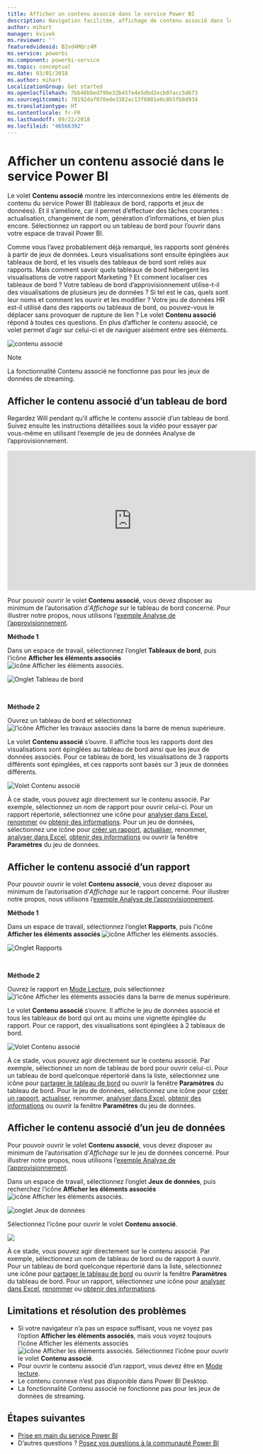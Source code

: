 ```yaml
---
title: Afficher un contenu associé dans le service Power BI
description: Navigation facilitée, affichage de contenu associé dans les tableaux de bord, rapports et jeux de données
author: mihart
manager: kvivek
ms.reviewer: ''
featuredvideoid: B2vd4MQrz4M
ms.service: powerbi
ms.component: powerbi-service
ms.topic: conceptual
ms.date: 03/01/2018
ms.author: mihart
LocalizationGroup: Get started
ms.openlocfilehash: 7bb46bbed79be32b45fe4e5dbd2ecb07acc5d673
ms.sourcegitcommit: 70192daf070ede3382ac13f6001e0c8b5fb8d934
ms.translationtype: HT
ms.contentlocale: fr-FR
ms.lasthandoff: 09/22/2018
ms.locfileid: "46566392"
---
```

# <a name="view-related-content-in-power-bi-service"></a>Afficher un contenu associé dans le service Power BI
Le volet **Contenu associé** montre les interconnexions entre les éléments de contenu du service Power BI (tableaux de bord, rapports et jeux de données).  Et il s’améliore, car il permet d’effectuer des tâches courantes : actualisation, changement de nom, génération d’informations, et bien plus encore. Sélectionnez un rapport ou un tableau de bord pour l’ouvrir dans votre espace de travail Power BI.   

Comme vous l’avez probablement déjà remarqué, les rapports sont générés à partir de jeux de données. Leurs visualisations sont ensuite épinglées aux tableaux de bord, et les visuels des tableaux de bord sont reliés aux rapports. Mais comment savoir quels tableaux de bord hébergent les visualisations de votre rapport Marketing ? Et comment localiser ces tableaux de bord ? Votre tableau de bord d’approvisionnement utilise-t-il des visualisations de plusieurs jeu de données ? Si tel est le cas, quels sont leur noms et comment les ouvrir et les modifier ? Votre jeu de données HR est-il utilisé dans des rapports ou tableaux de bord, ou pouvez-vous le déplacer sans provoquer de rupture de lien ? Le volet **Contenu associé** répond à toutes ces questions.  En plus d’afficher le contenu associé, ce volet permet d’agir sur celui-ci et de naviguer aisément entre ses éléments.

![contenu associé](./media/end-user-related/power-bi-view-related-dashboard-new.png)

> [!NOTE]
> La fonctionnalité Contenu associé ne fonctionne pas pour les jeux de données de streaming.
> 
> 

## <a name="view-related-content-for-a-dashboard"></a>Afficher le contenu associé d’un tableau de bord
Regardez Will pendant qu’il affiche le contenu associé d’un tableau de bord. Suivez ensuite les instructions détaillées sous la vidéo pour essayer par vous-même en utilisant l’exemple de jeu de données Analyse de l’approvisionnement.

<iframe width="560" height="315" src="https://www.youtube.com/embed/B2vd4MQrz4M#t=3m05s" frameborder="0" allowfullscreen></iframe>


Pour pouvoir ouvrir le volet **Contenu associé**, vous devez disposer au minimum de l’autorisation d’*Affichage* sur le tableau de bord concerné. Pour illustrer notre propos, nous utilisons l’[exemple Analyse de l’approvisionnement](../sample-procurement.md).

**Méthode 1**

Dans un espace de travail, sélectionnez l’onglet **Tableaux de bord**, puis l’icône **Afficher les éléments associés** ![icône Afficher les éléments associés](./media/end-user-related/power-bi-view-related-icon-new.png).

![Onglet Tableau de bord](./media/end-user-related/power-bi-view-related-dash-newer.png)

<br>

**Méthode 2**

Ouvrez un tableau de bord et sélectionnez   ![l’icône Afficher les travaux associés](./media/end-user-related/power-bi-view-related-new.png) dans la barre de menus supérieure.

Le volet **Contenu associé** s’ouvre. Il affiche tous les rapports dont des visualisations sont épinglées au tableau de bord ainsi que les jeux de données associés. Pour ce tableau de bord, les visualisations de 3 rapports différents sont épinglées, et ces rapports sont basés sur 3 jeux de données différents.

![Volet Contenu associé](./media/end-user-related/power-bi-view-related-dashboard-new.png)

À ce stade, vous pouvez agir directement sur le contenu associé.  Par exemple, sélectionnez un nom de rapport pour ouvrir celui-ci.  Pour un rapport répertorié, sélectionnez une icône pour [analyser dans Excel](../service-analyze-in-excel.md), [renommer](../service-rename.md) ou [obtenir des informations](end-user-insights.md). Pour un jeu de données, sélectionnez une icône pour [créer un rapport](../service-report-create-new.md), [actualiser](../refresh-data.md), renommer, [analyser dans Excel](../service-analyze-in-excel.md), [obtenir des informations](end-user-insights.md) ou ouvrir la fenêtre **Paramètres** du jeu de données.  

## <a name="view-related-content-for-a-report"></a>Afficher le contenu associé d’un rapport
Pour pouvoir ouvrir le volet **Contenu associé**, vous devez disposer au minimum de l’autorisation d’*Affichage* sur le rapport concerné. Pour illustrer notre propos, nous utilisons l’[exemple Analyse de l’approvisionnement](../sample-procurement.md).

**Méthode 1**

Dans un espace de travail, sélectionnez l’onglet **Rapports**, puis l’icône **Afficher les éléments associés** ![icône Afficher les éléments associés](./media/end-user-related/power-bi-view-related-icon-new.png).

![Onglet Rapports](./media/end-user-related/power-bi-view-related-report-newer.png)

<br>

**Méthode 2**

Ouvrez le rapport en [Mode Lecture](end-user-reading-view.md), puis sélectionnez ![l’icône Afficher les éléments associés](./media/end-user-related/power-bi-view-related-new.png) dans la barre de menus supérieure.

Le volet **Contenu associé** s’ouvre. Il affiche le jeu de données associé et tous les tableaux de bord qui ont au moins une vignette épinglée du rapport. Pour ce rapport, des visualisations sont épinglées à 2 tableaux de bord.

![Volet Contenu associé](./media/end-user-related/power-bi-view-related-report.png)

À ce stade, vous pouvez agir directement sur le contenu associé.  Par exemple, sélectionnez un nom de tableau de bord pour ouvrir celui-ci.  Pour un tableau de bord quelconque répertorié dans la liste, sélectionnez une icône pour [partager le tableau de bord](../service-share-dashboards.md) ou ouvrir la fenêtre **Paramètres** du tableau de bord. Pour le jeu de données, sélectionnez une icône pour [créer un rapport](../service-report-create-new.md), [actualiser](../refresh-data.md), renommer, [analyser dans Excel](../service-analyze-in-excel.md), [obtenir des informations](end-user-insights.md) ou ouvrir la fenêtre **Paramètres** du jeu de données.  

## <a name="view-related-content-for-a-dataset"></a>Afficher le contenu associé d’un jeu de données
Pour pouvoir ouvrir le volet **Contenu associé**, vous devez disposer au minimum de l’autorisation d’*Affichage* sur le jeu de données concerné. Pour illustrer notre propos, nous utilisons l’[exemple Analyse de l’approvisionnement](../sample-procurement.md).

Dans un espace de travail, sélectionnez l’onglet **Jeux de données**, puis recherchez l’icône **Afficher les éléments associés** ![icône Afficher les éléments associés](./media/end-user-related/power-bi-view-related-icon-new.png).

![onglet Jeux de données](./media/end-user-related/power-bi-view-related-dataset-newer.png)

Sélectionnez l’icône pour ouvrir le volet **Contenu associé**.

![](media/end-user-related/power-bi-datasets.png)

À ce stade, vous pouvez agir directement sur le contenu associé.  Par exemple, sélectionnez un nom de tableau de bord ou de rapport à ouvrir.  Pour un tableau de bord quelconque répertorié dans la liste, sélectionnez une icône pour [partager le tableau de bord](../service-share-dashboards.md) ou ouvrir la fenêtre **Paramètres** du tableau de bord. Pour un rapport, sélectionnez une icône pour [analyser dans Excel](../service-analyze-in-excel.md), [renommer](../service-rename.md) ou [obtenir des informations](end-user-insights.md).  

## <a name="limitations-and-troubleshooting"></a>Limitations et résolution des problèmes
* Si votre navigateur n’a pas un espace suffisant, vous ne voyez pas l’option **Afficher les éléments associés**, mais vous voyez toujours l’icône Afficher les éléments associés ![icône Afficher les éléments associés](./media/end-user-related/power-bi-view-related-icon-new.png). Sélectionnez l’icône pour ouvrir le volet **Contenu associé**.
* Pour ouvrir le contenu associé d’un rapport, vous devez être en [Mode lecture](end-user-reading-view.md).
* Le contenu connexe n’est pas disponible dans Power BI Desktop.
* La fonctionnalité Contenu associé ne fonctionne pas pour les jeux de données de streaming.

## <a name="next-steps"></a>Étapes suivantes
* [Prise en main du service Power BI](../service-get-started.md)
* D’autres questions ? [Posez vos questions à la communauté Power BI](http://community.powerbi.com/)

